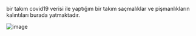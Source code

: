 bir takım covid19 verisi ile yaptığım bir takım saçmalıklar ve pişmanlıkların kalıntıları burada yatmaktadır.

![image](https://github.com/thirtyfive-35/DDI-project-covid19-Sentiment-Analysis/assets/99458931/24c686ff-fde4-437a-a30c-c05eae27c728)

